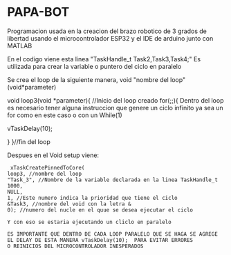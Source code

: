 # PAPA-BOT
Programacion usada en la creacion del brazo robotico de 3 grados de libertad usando el microcontrolador ESP32 y el IDE de arduino junto con MATLAB

En el codigo viene esta linea "TaskHandle_t Task2,Task3,Task4;" Es utilizada para crear la variable o puntero del ciclo en paralelo

Se crea el loop de la siguiente manera,  void "nombre del loop"(void*parameter)

  void loop3(void *parameter){ //Inicio del loop creado
  for(;;){
   Dentro del loop es necesario tener alguna instruccion que genere un ciclo infinito ya sea un for como en este caso o
   con un While(1)
   
   vTaskDelay(10); 
   
 }
   }//fin del loop
   
   Despues en el Void setup viene:
   
     xTaskCreatePinnedToCore(
    loop3, //nombre del loop
    "Task_3", //Nombre de la variable declarada en la linea TaskHandle_t
    1000,
    NULL,
    1, //Este numero indica la prioridad que tiene el ciclo
    &Task3, //nombre del void con la letra &
    0); //numero del nucle en el quue se desea ejecutar el ciclo
    
    Y con eso se estaria ejecutando un cliclo en paralelo 
    
    ES IMPORTANTE QUE DENTRO DE CADA LOOP PARALELO QUE SE HAGA SE AGREGE EL DELAY DE ESTA MANERA vTaskDelay(10);  PARA EVITAR ERRORES
    O REINICIOS DEL MICROCONTROLADOR INESPERADOS
